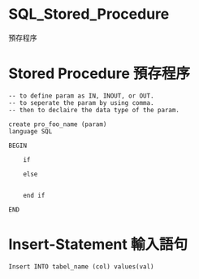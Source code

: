 # SQL_Stored_Procedure
預存程序


# Stored Procedure 預存程序

    -- to define param as IN, INOUT, or OUT.
    -- to seperate the param by using comma.
    -- then to declaire the data type of the param.

    create pro_foo_name (param)
    language SQL

    BEGIN

        if 

        else


        end if

    END
    
# Insert-Statement 輸入語句

    Insert INTO tabel_name (col) values(val)

